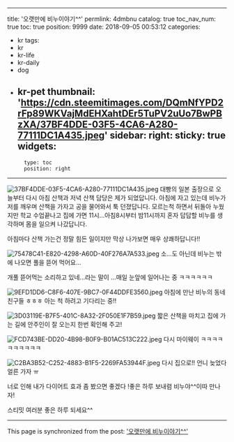 
---
title: '오랫만에 비누이야기^^'
permlink: 4dmbnu
catalog: true
toc_nav_num: true
toc: true
position: 9999
date: 2018-09-05 00:53:12
categories:
- kr
tags:
- kr
- kr-life
- kr-daily
- dog
- kr-pet
thumbnail: 'https://cdn.steemitimages.com/DQmNfYPD2rFp89WKVajMdEHXahtDEr5TuPV2uUo7BwPBzXA/37BF4DDE-03F5-4CA6-A280-77111DC1A435.jpeg'
sidebar:
    right:
        sticky: true
widgets:
    -
        type: toc
        position: right
---


![37BF4DDE-03F5-4CA6-A280-77111DC1A435.jpeg](https://cdn.steemitimages.com/DQmNfYPD2rFp89WKVajMdEHXahtDEr5TuPV2uUo7BwPBzXA/37BF4DDE-03F5-4CA6-A280-77111DC1A435.jpeg)
대빵의 일본 출장으로 오늘부터 다시 아침 산책과 저녁 산책 담당은 제가 되었답니다. 아침에 자고 있는데 비누가 저를 깨우며 산책을 가자고 공을 물어와서 툭 던졌답니다. 모르는척 하면서 뒤돌아 누웠지만 학교 수업끝나고 집에 가면 11시...아침8시부터 밤11시까지 혼자 답답할 비누를 생각하며 몸을 일으켜 나갔답니다.

아침마다 산책 가는건 정말 힘든 일이지만 막상 나가보면 매우 상쾌하답니다!!

![75478C41-E820-4298-A60D-40F276A7A533.jpeg](https://cdn.steemitimages.com/DQmQKh1mfyL3yPXbcoVMUK4PKbV9haWPrKUKwept3YU6jL8/75478C41-E820-4298-A60D-40F276A7A533.jpeg)
소...도 아닌데 비누는 밖에 나오면 풀을 뜯어 먹어요...


개풀 뜯어먹는 소리하고 있네...라는 말이 ...매일 눈앞에 일어나는 중 ㅋㅋㅋㅋㅋㅋ


![9EFD1DD6-C8F6-407E-9BC7-0F44DDFE3560.jpeg](https://cdn.steemitimages.com/DQmbAXiPWRmjGgsn36tQboc4NDWfx27v2YmSTedLwS7avXk/9EFD1DD6-C8F6-407E-9BC7-0F44DDFE3560.jpeg)
아침에 만난 비누의 동네 친구들 ㅎㅎㅎ 아는 척 하려고 기다리는 중!!


![3D03119E-B7F5-401C-8A32-2F050E1F7B59.jpeg](https://cdn.steemitimages.com/DQmQ7bDu1kiMoX6k9o6H3B9Z4aJEHYH5RvXbwbdMgrNQFga/3D03119E-B7F5-401C-8A32-2F050E1F7B59.jpeg)
짧은 산책을 마치고 집에 가는 길에 안주인이 잘 오는지 한번 확인해 주고!


![FCD743BE-DD20-4B98-B0F9-B01AC513C222.jpeg](https://cdn.steemitimages.com/DQmTqXwxqt9wyVD8SqXgc7y6DZ1E5JSRNA3n1rFLaM8AEw9/FCD743BE-DD20-4B98-B0F9-B01AC513C222.jpeg)
다시 마이웨이 ㅋㅋㅋㅋㅋㅋㅋㅋㅋㅋ


![C2BA3B52-C252-4883-B1F5-2269FA53944F.jpeg](https://cdn.steemitimages.com/DQmaQkRvkiupR7SaxqLjoK3Ds1o6hPZ23zp8Xu6fNahaPTq/C2BA3B52-C252-4883-B1F5-2269FA53944F.jpeg)
다시 집으로!! 언니 늦었다 얼른 가자 ㅠ


너로 인해 내가 다이어트 효과 좀 봤으면 좋겠다 !좋은 하루 보내렴 비누야^^이따 만나자!

스티밋 여러분 좋은 하루 되세요^^

- - -

This page is synchronized from the post: ['오랫만에 비누이야기^^'](https://steemit.com/@kimseun/4dmbnu)
